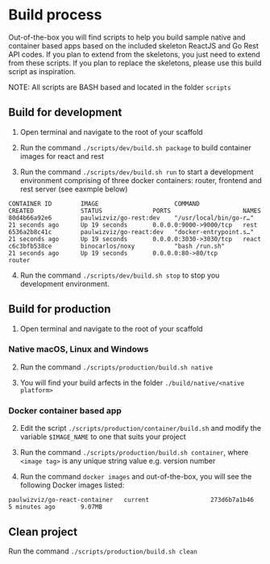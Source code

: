 # Build process

Out-of-the-box you will find scripts to help you build sample native and container based apps based 
on the included skeleton ReactJS and Go Rest API codes. If you plan to extend from the skeletons, 
you just need to extend from these scripts. If you plan to replace the skeletons, please use this
build script as inspiration.

NOTE: All scripts are BASH based and located in the folder `scripts`

## Build for development

1. Open terminal and navigate to the root of your scaffold

2. Run the command `./scripts/dev/build.sh package` to build container images for react and rest

3. Run the command `./scripts/dev/build.sh run` to start a development environment comprising of three docker containers: router, frontend and rest server (see eaxmple below)
```
CONTAINER ID        IMAGE                     COMMAND                  CREATED             STATUS              PORTS                    NAMES
80d4b66a92e6        paulwizviz/go-rest:dev    "/usr/local/bin/go-r…"   21 seconds ago      Up 19 seconds       0.0.0.0:9000->9000/tcp   rest
6536a2b8c41c        paulwizviz/go-react:dev   "docker-entrypoint.s…"   21 seconds ago      Up 19 seconds       0.0.0.0:3030->3030/tcp   react
c6c3bfb538ce        binocarlos/noxy           "bash /run.sh"           21 seconds ago      Up 19 seconds       0.0.0.0:80->80/tcp       router
```

4. Run the command `./scripts/dev/build.sh stop` to stop you development environment.

## Build for production

1. Open terminal and navigate to the root of your scaffold

### Native macOS, Linux and Windows

2. Run the command `./scripts/production/build.sh native`

3. You will find your build arfects in the folder `./build/native/<native platform>`

### Docker container based app

2. Edit the script `./scripts/production/container/build.sh` and modify the variable `$IMAGE_NAME` to one that suits your project

3. Run the command `./scripts/production/build.sh container`, where `<image tag>` is any unique string value e.g. version number

4. Run the command `docker images` and out-of-the-box, you will see the following Docker images listed:
```
paulwizviz/go-react-container   current                 273d6b7a1b46        5 minutes ago       9.07MB
```

## Clean project

Run the command `./scripts/production/build.sh clean`
